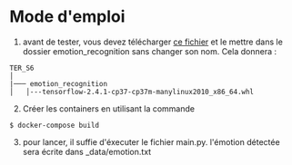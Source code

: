Mode d'emploi 
===============
1. avant de tester, vous devez télécharger [ce fichier](https://files.pythonhosted.org/packages/70/dc/e8c5e7983866fa4ef3fd619faa35f660b95b01a2ab62b3884f038ccab542/tensorflow-2.4.1-cp37-cp37m-manylinux2010_x86_64.whl) et le mettre dans le dossier emotion_recognition sans changer son nom. Cela donnera :
```
TER_S6
│
|─── emotion_recognition
│   │---tensorflow-2.4.1-cp37-cp37m-manylinux2010_x86_64.whl
```
2. Créer les containers en utilisant la commande 
```
$ docker-compose build
````
3. pour lancer, il suffie d'éxecuter le fichier main.py. l'émotion détectée sera écrite dans _data/emotion.txt 



